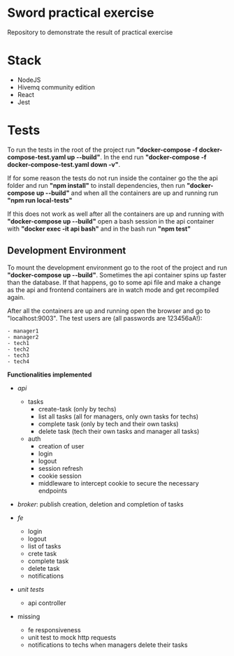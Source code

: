 # Sword practical exercise

Repository to demonstrate the result of practical exercise

# Stack
- NodeJS
- Hivemq community edition
- React
- Jest

# Tests

To run the tests in the root of the project run **"docker-compose -f docker-compose-test.yaml up --build"**. In the end run **"docker-compose -f docker-compose-test.yaml down -v"**.

If for some reason the tests do not run inside the container go the the api folder and run **"npm install"** to install dependencies, then run **"docker-compose up --build"** and when all the containers are up and running run **"npm run local-tests"** 

If this does not work as well after all the containers are up and running with **"docker-compose up --build"** open a bash session in the api container with **"docker exec -it api bash"** and in the bash run **"npm test"**

## Development Environment

To mount the development environment go to the root of the project and run **"docker-compose up --build"**. Sometimes the api container spins up faster than the database. If that happens, go to some api file and make a change as the api and frontend containers are in watch mode and get recompiled again.

After all the containers are up and running open the browser and go to "localhost:9003". The test users are (all passwords are 123456aA!):

	- manager1
	- manager2
	- tech1
	- tech2
	- tech3
	- tech4

**Functionalities implemented**

 - *api*
	 - tasks
		 - create-task (only by techs)
		 - list all tasks (all for managers, only own tasks for techs)
		 - complete task (only by tech and their own tasks)
		 - delete task (tech their own tasks and manager all tasks)
	 - auth
		 - creation of user
		 - login
		 - logout
		 - session refresh
		 - cookie session
		 - middleware to intercept cookie to secure the necessary endpoints
 - *broker*: publish creation, deletion and completion of tasks
 - *fe*
	 - login
	 - logout
	 - list of tasks
	 - crete task
	 - complete task
	 - delete task
	 - notifications

- *unit tests*
	- api controller
- missing
	- fe responsiveness
	- unit test to mock http requests
    - notifications to techs when managers delete their tasks